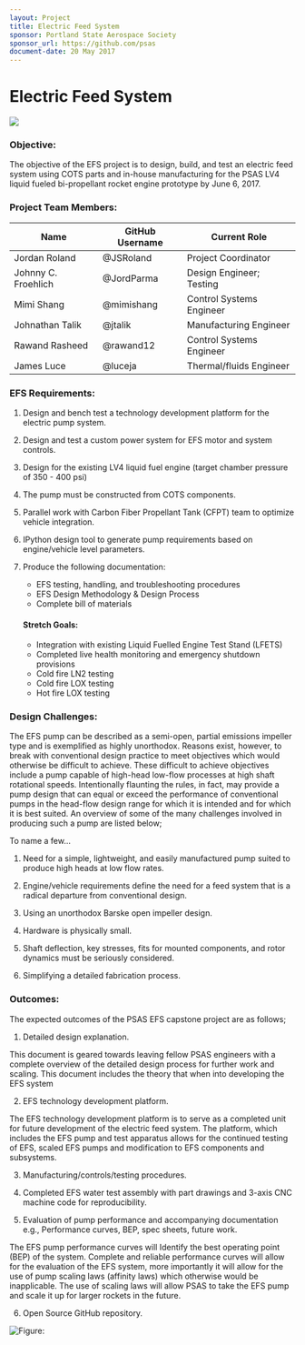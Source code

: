 ```yaml
---
layout: Project
title: Electric Feed System
sponsor: Portland State Aerospace Society
sponsor_url: https://github.com/psas
document-date: 20 May 2017
---
```


# Electric Feed System

![](https://github.com/psas/electric-feed-system/blob/master/Documentation/Images/team5.PNG)

### Objective:

The objective of the EFS project is to design, build, and test an electric feed system using COTS parts and in-house manufacturing for the PSAS LV4 liquid fueled bi-propellant rocket engine prototype by June 6, 2017.

### Project Team Members:

Name                | GitHub Username | Current Role
--------------------|-----------------|-----------------------------------
Jordan Roland       | @JSRoland       | Project Coordinator
Johnny C. Froehlich | @JordParma      | Design Engineer; Testing
Mimi Shang          | @mimishang      | Control Systems Engineer
Johnathan Talik     | @jtalik         | Manufacturing Engineer
Rawand Rasheed      | @rawand12       | Control Systems Engineer
James Luce          | @luceja         | Thermal/fluids Engineer

### EFS Requirements:

1. Design and bench test a technology development platform for the electric pump system.
2. Design and test a custom power system for EFS motor and system controls.
3. Design for the existing LV4 liquid fuel engine (target chamber pressure of 350 - 400 psi)
4. The pump must be constructed from COTS components.
5. Parallel work with Carbon Fiber Propellant Tank (CFPT) team to optimize vehicle integration.
6. IPython design tool to generate pump requirements based on engine/vehicle level parameters.    
7. Produce the following documentation:
    - EFS testing, handling, and troubleshooting procedures
	- EFS Design Methodology & Design Process
    - Complete bill of materials

    #### Stretch Goals:
    - Integration with existing Liquid Fuelled Engine Test Stand (LFETS)
    - Completed live health monitoring and emergency shutdown provisions
    - Cold fire LN2 testing
    - Cold fire LOX testing
    - Hot  fire LOX testing

### Design Challenges:

The EFS pump can be described as a semi-open, partial emissions impeller type and is exemplified as highly unorthodox. Reasons exist, however, to break with conventional design practice to meet objectives which would otherwise be difficult to achieve. These difficult to achieve objectives include a pump capable of high-head low-flow processes at high shaft rotational speeds. Intentionally flaunting the rules, in fact, may provide a pump design that can equal or exceed the performance of conventional pumps in the head-flow design range for which it is intended and for which it is best suited. An overview of some of the many challenges involved in producing such a pump are listed below;

To name a few...
1. Need for a simple, lightweight, and easily manufactured pump suited to produce high heads at low flow  rates.


2. Engine/vehicle requirements define the need for a feed system that is a radical departure from conventional design.


3. Using an unorthodox Barske open impeller design.


4. Hardware is physically small.


5. Shaft deflection, key stresses, fits for mounted components, and rotor dynamics must be seriously considered.


6. Simplifying a detailed fabrication process.

### Outcomes:

The expected outcomes of the PSAS EFS capstone project are as follows;

1. Detailed design explanation.

This document is geared towards leaving fellow PSAS engineers with a complete overview of the detailed design process for further work and scaling. This document includes the theory that when into developing the EFS system

2. EFS technology development platform.

The EFS technology development platform is to serve as a completed unit for future development of the electric feed system. The platform, which includes the EFS pump and test apparatus allows for the continued testing of EFS, scaled EFS pumps and modification to EFS components and subsystems.

3. Manufacturing/controls/testing procedures.


4. Completed EFS water test assembly with part drawings and 3-axis CNC machine code for reproducibility.


5. Evaluation of pump performance and accompanying documentation e.g., Performance curves, BEP, spec sheets, future work.

The EFS pump performance curves will Identify the best operating point (BEP) of the system. Complete and reliable performance curves will allow for the evaluation of the EFS system, more importantly it will allow for the use of pump scaling laws (affinity laws) which otherwise would be inapplicable. The use of scaling laws will allow PSAS to take the EFS pump and scale it up for larger rockets in the future.


6. Open Source GitHub repository.



![Figure: ](https://github.com/psas/electric-feed-system/blob/master/Documentation/Images/Impellers.PNG)

